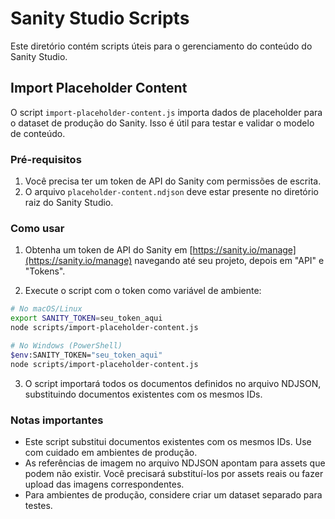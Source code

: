 # Sanity Studio Scripts

Este diretório contém scripts úteis para o gerenciamento do conteúdo do Sanity Studio.

## Import Placeholder Content

O script `import-placeholder-content.js` importa dados de placeholder para o dataset de produção do Sanity. Isso é útil para testar e validar o modelo de conteúdo.

### Pré-requisitos

1. Você precisa ter um token de API do Sanity com permissões de escrita.
2. O arquivo `placeholder-content.ndjson` deve estar presente no diretório raiz do Sanity Studio.

### Como usar

1. Obtenha um token de API do Sanity em [https://sanity.io/manage](https://sanity.io/manage) navegando até seu projeto, depois em "API" e "Tokens".

2. Execute o script com o token como variável de ambiente:

```bash
# No macOS/Linux
export SANITY_TOKEN=seu_token_aqui
node scripts/import-placeholder-content.js

# No Windows (PowerShell)
$env:SANITY_TOKEN="seu_token_aqui"
node scripts/import-placeholder-content.js
```

3. O script importará todos os documentos definidos no arquivo NDJSON, substituindo documentos existentes com os mesmos IDs.

### Notas importantes

- Este script substitui documentos existentes com os mesmos IDs. Use com cuidado em ambientes de produção.
- As referências de imagem no arquivo NDJSON apontam para assets que podem não existir. Você precisará substituí-los por assets reais ou fazer upload das imagens correspondentes.
- Para ambientes de produção, considere criar um dataset separado para testes. 